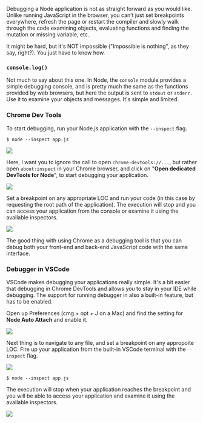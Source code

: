 
Debugging a Node application is not as straight forward as you would like. Unlike running JavaScript in the browser, you can’t just set breakpoints everywhere, refresh the page or restart the compiler and slowly walk through the code examining objects, evaluating functions and finding the mutation or missing variable, etc.

It might be hard, but it's NOT impossible ("Impossible is nothing", as they say, right?). You just have to know how.

### `console.log()`

Not much to say about this one. In Node, the `console` module provides a simple debugging console, and is pretty much the same as the functions provided by web browsers, but here the output is sent to `stdout` or `stderr`. Use it to examine your objects and messages. It's simple and limited.

### Chrome Dev Tools

To start debugging, run your Node.js application with the `--inspect` flag.
```
$ node --inspect app.js
```
![](https://cdn.fs.teachablecdn.com/ADNupMnWyR7kCWRvm76Laz/resize=width:1000/https://www.filepicker.io/api/file/qUJstLmZSYaGfvVIMxMD)

Here, I want you to ignore the call to open `chrome-devtools://...`, but rather open `about:inspect` in your Chrome browser, and click on "**Open dedicated DevTools for Node**", to start debugging your application.

![](https://cdn.fs.teachablecdn.com/ADNupMnWyR7kCWRvm76Laz/resize=width:1000/https://www.filepicker.io/api/file/CjhyzcYTSMaHlnYtLFSp)

Set a breakpoint on any appropriate LOC and run your code (in this case by requesting the root path of the application). The execution will stop and you can access your application from the console or examine it using the available inspectors.

![](https://cdn.fs.teachablecdn.com/ADNupMnWyR7kCWRvm76Laz/resize=width:1000/https://www.filepicker.io/api/file/iNZwzqDQw6o0wIqCjPSA)

The good thing with using Chrome as a debugging tool is that you can debug both your front-end and back-end JavaScript code with the same interface.

### Debugger in VSCode

VSCode makes debugging your applications really simple. It's a bit easier that debugging in Chrome DevTools and allows you to stay in your IDE while debugging. The support for running debugger in also a built-in feature, but has to be enabled.

Open up Preferences (cmg + opt + J on a Mac) and find the setting for **Node Auto Attach** and enable it.

![](https://cdn.fs.teachablecdn.com/ADNupMnWyR7kCWRvm76Laz/resize=width:1000/https://www.filepicker.io/api/file/Ob4vSY3OTkyDaf5t0EHK)

Next thing is to navigate to any file, and set a breakpoint on any appropoite LOC. Fire up your application from the built-in VSCode terminal with the `--inspect` flag.

![](https://cdn.fs.teachablecdn.com/ADNupMnWyR7kCWRvm76Laz/resize=width:1000/https://www.filepicker.io/api/file/gsZvJq79RFiMM4HmPDVv)
```
$ node --inspect app.js
```
The execution will stop when your application reaches the breakpoint and you will be able to access your application and examine it using the available inspectors.

![](https://cdn.fs.teachablecdn.com/ADNupMnWyR7kCWRvm76Laz/resize=width:1000/https://www.filepicker.io/api/file/9fE7kQ32SZSi74i2g3yc)